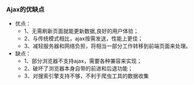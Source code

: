 ### Ajax的优缺点

- 优点：
  + 1、无需刷新页面就能更新数据,良好的用户体验；
  + 2、与传统模式相比，ajax按需发送，性能上更佳；
  + 3、减轻服务器和网络负担，将相当一部分工作转移到前端页面来处理。
- 缺点：
  + 1、部分浏览器不支持ajax，需要各种兼容来实现；
  + 2、破坏了浏览器本身自带的前进和后退功能；
  + 3、对搜索引擎支持不够，不利于爬虫工具的数据收集
